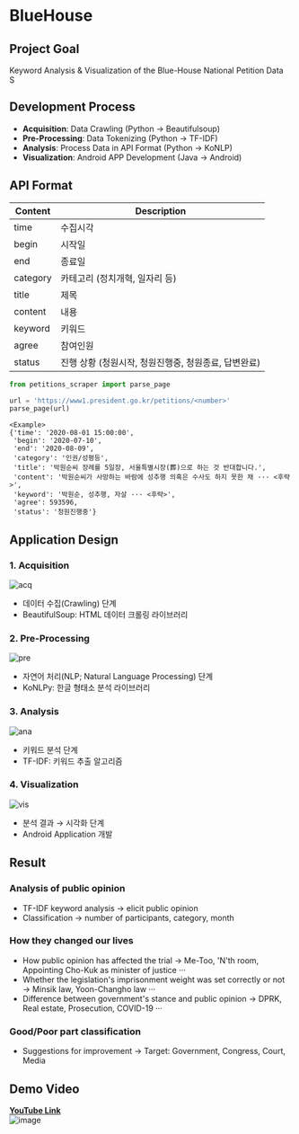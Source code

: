 # BlueHouse
## Project Goal
Keyword Analysis & Visualization of the Blue-House National Petition Data <img title="South Korea" alt="South Korea" src="https://image.flaticon.com/icons/svg/197/197582.svg" width="15"/>

## Development Process
- **Acquisition**: Data Crawling (Python → Beautifulsoup)
- **Pre-Processing**: Data Tokenizing (Python → TF-IDF)
- **Analysis**: Process Data in API Format (Python → KoNLP)
- **Visualization**: Android APP Development (Java → Android)

## API Format
| Content | Description |
| --- | --- |
| time | 수집시각 |
| begin | 시작일 |
| end | 종료일 |
| category | 카테고리 (정치개혁, 일자리 등) |
| title | 제목 |
| content | 내용 |
| keyword | 키워드 |
| agree | 참여인원 |
| status | 진행 상황 (청원시작, 청원진행중, 청원종료, 답변완료) |
```python
from petitions_scraper import parse_page

url = 'https://www1.president.go.kr/petitions/<number>'
parse_page(url)
```

```
<Example>
{'time': '2020-08-01 15:00:00',
 'begin': '2020-07-10',
 'end': '2020-08-09',
 'category': '인권/성평등',
 'title': '박원순씨 장례를 5일장, 서울특별시장(葬)으로 하는 것 반대합니다.',
 'content': '박원순씨가 사망하는 바람에 성추행 의혹은 수사도 하지 못한 채 ··· <후략>',
 'keyword': '박원순, 성추행, 자살 ··· <후략>',
 'agree': 593596,
 'status': '청원진행중'}
 ```

## Application Design
### 1. Acquisition
![acq](https://user-images.githubusercontent.com/20378368/105618538-c401f780-5e2b-11eb-9483-fa3e5f7f3a7e.PNG)
- 데이터 수집(Crawling) 단계
- BeautifulSoup: HTML 데이터 크롤링 라이브러리  
### 2. Pre-Processing
![pre](https://user-images.githubusercontent.com/20378368/105618539-c5332480-5e2b-11eb-908c-4cf38ebebdc2.PNG)
- 자연어 처리(NLP; Natural Language Processing) 단계
- KoNLPy: 한글 형태소 분석 라이브러리  
### 3. Analysis
![ana](https://user-images.githubusercontent.com/20378368/105618540-c5cbbb00-5e2b-11eb-9166-74d0271164be.PNG)
- 키워드 분석 단계
- TF-IDF: 키워드 추출 알고리즘  
### 4. Visualization
![vis](https://user-images.githubusercontent.com/20378368/105618541-c5cbbb00-5e2b-11eb-920f-ddb15e5f21bb.PNG)
- 분석 결과 → 시각화 단계
- Android Application 개발  

## Result
### Analysis of public opinion
- TF-IDF keyword analysis → elicit public opinion
- Classification → number of participants, category, month
### How they changed our lives
- How public opinion has affected the trial → Me-Too, 'N'th room, Appointing Cho-Kuk as minister of justice ···
- Whether the legislation's imprisonment weight was set correctly or not → Minsik law, Yoon-Changho law ···
- Difference between government's stance and public opinion → DPRK, Real estate, Prosecution, COVID-19 ···
### Good/Poor part classification
- Suggestions for improvement → Target: Government, Congress, Court, Media

## Demo Video
**[YouTube Link](https://www.youtube.com/watch?v=lhAaXeZExQY)**  
![image](https://user-images.githubusercontent.com/20378368/108582100-643c3500-7374-11eb-8ee0-80f659644c8d.png)
